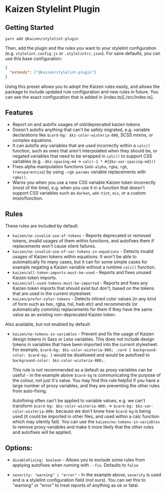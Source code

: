 # Kaizen Stylelint Plugin

## Getting Started

`yarn add @kaizen/stylelint-plugin`

Then, add the plugin and the rules you want to your stylelint configuration (e.g. `stylelint.config.js` or `.stylelintrc.json`).
For sane defaults, you can use this base configuration:

```json
{
  "extends": ["@kaizen/stylelint-plugin"]
}
```

Using this preset allows you to adopt the Kaizen rules easily, and allows the package to include updated rule configuration and new rules in future. You can see the exact configuration that is added in (index.ts)[./src/index.ts].

## Features
- Report on and autofix usages of old/deprecated kaizen tokens
- Doesn't autofix anything that can't be safely migrated, e.g. variable declarations like `$card-bg: $kz-color-wisteria-800`, SCSS mixins, or complex equations.
- It can autofix any variables that are used incorrectly within a `calc()` function, such as ones that aren't interpolated when they should be, or negated variables that need to be wrapped in `calc()` to support CSS variables (e.g. `-$kz-spacing-md` -> `calc(-1 * #{$kz-var-spacing-md}))`
- Fixes alpha manipulation functions (`add-alpha`, `rgba`, `rgb`, `transparentize`) by using `-rgb-params` variable replacements with `rgba()`.
- Warns you when you use a new CSS variable Kaizen token incorrectly (most of the time), e.g. when you use it in a function that doesn't support CSS variables such as `darken`, `add-tint`, `mix`, or a custom mixin/function.


## Rules

These rules are included by default:

- `kaizen/no-invalid-use-of-tokens` - Reports deprecated or removed tokens, invalid usages of them within functions, and autofixes them if replacements won't cause silent failures.
- `kaizen/no-invalid-use-of-var-tokens-in-equations` - Detects invalid usages of Kaizen tokens within equations. It won't be able to automatically fix many cases, but it can for some simple cases for example negating a Kaizen variable without a runtime `calc()` function.
- `kaizen/all-token-imports-must-be-used` - Reports and fixes unused Kaizen token imports.
- `kaizen/all-used-tokens-must-be-imported` - Reports and fixes any Kaizen token imports that should exist but don't, based on the tokens that are used in the current stylesheet.
- `kaizen/prefer-color-tokens` - Detects inlined color values (in any kind of form such as hex, rgba, hsl, hwb etc) and recommends (or automatically commits) replacements for them if they have the same value as an existing non-deprecated Kaizen token.

Also available, but not enabled by default:

- `kaizen/no-tokens-in-variables` - Prevent and fix the usage of Kaizen design tokens in Sass or Less variables. This does not include design tokens in variables that have been imported into the current stylesheet. For example, `$card-bg: $kz-color-wisteria-800; .card { background-color: $card-bg; }` would be disallowed and would be autofixed to `background-color: $kz-color-wisteria-800;`. 

  This rule is not recommended as a default as proxy variables can be useful - in the example above `$card-bg` is communicating the purpose of the colour, not just it's value. You may find this rule helpful if you have a large number of proxy variables, and they are preventing the other rules from auto-fixing. 
  
  Autofixing often can't be applied to variable values, e.g. we can't transform `$card-bg: $kz-color-wisteria-800;` -> `$card-bg: $kz-var-color-wisteria-800;` because we don't know how `$card-bg` is being used (it could be imported in other files, and used within a calc function which may silently fail). You can use the `kaizen/no-tokens-in-variables` to remove proxy variables and make it more likely that the other rules and autofixes will be applied.


## Options:

- `disableFixing: boolean` - Allows you to exclude some rules from applying autofixes when running with `--fix`. Defaults to `false`

- `severity: "warning" | "error"` - In the example above, `severity` is used and is a stylelint configuration field (not ours). You can set this to "warning" or "error" to treat reports of anything as ok or fatal.
